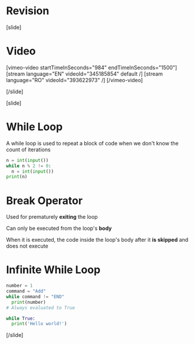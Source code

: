 # Revision

[slide]
# Video

[vimeo-video startTimeInSeconds="984" endTimeInSeconds="1500"]
[stream language="EN" videoId="345185854" default /]
[stream language="RO" videoId="393622973" /]
[/vimeo-video]

[/slide]

[slide]
# While Loop
A while loop is used to repeat a block of code when we don't know the count of iterations

```py lvie
n = int(input())
while n % 2 != 0:
  n = int(input())
print(n)
```

# Break Operator
Used for prematurely **exiting** the loop

Can only be executed from the loop's **body**

When it is executed, the code inside the loop's body after it **is skipped** and does not execute

# Infinite While Loop
```py live
number = 1
command = "Add"
while command != "END"
  print(number)
# Always evaluated to True
```

```py live
while True:
  print('Hello world!')
 ```
[/slide]